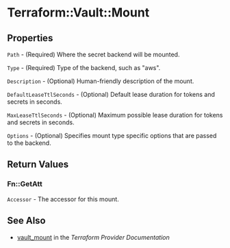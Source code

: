 # Terraform::Vault::Mount



## Properties

`Path` - (Required) Where the secret backend will be mounted.

`Type` - (Required) Type of the backend, such as "aws".

`Description` - (Optional) Human-friendly description of the mount.

`DefaultLeaseTtlSeconds` - (Optional) Default lease duration for tokens and secrets in seconds.

`MaxLeaseTtlSeconds` - (Optional) Maximum possible lease duration for tokens and secrets in seconds.

`Options` - (Optional) Specifies mount type specific options that are passed to the backend.


## Return Values

### Fn::GetAtt

`Accessor` - The accessor for this mount.

## See Also

* [vault_mount](https://www.terraform.io/docs/providers/vault/r/mount.html) in the _Terraform Provider Documentation_